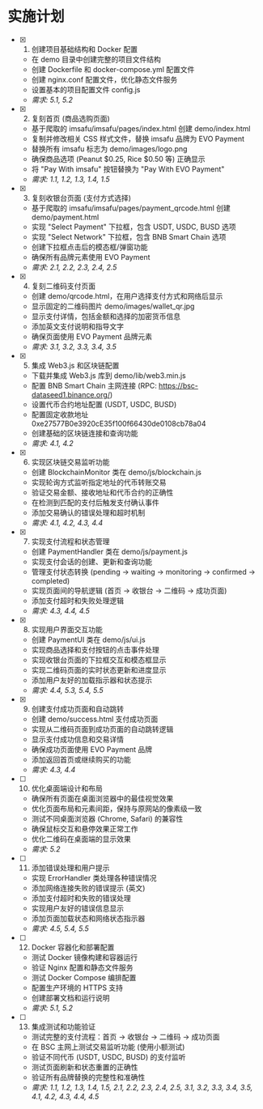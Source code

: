 # 实施计划

- [x] 1. 创建项目基础结构和 Docker 配置
  - 在 demo 目录中创建完整的项目文件结构
  - 创建 Dockerfile 和 docker-compose.yml 配置文件
  - 创建 nginx.conf 配置文件，优化静态文件服务
  - 设置基本的项目配置文件 config.js
  - _需求: 5.1, 5.2_

- [x] 2. 复刻首页 (商品选购页面)
  - 基于爬取的 imsafu/imsafu/pages/index.html 创建 demo/index.html
  - 复制并修改相关 CSS 样式文件，替换 imsafu 品牌为 EVO Payment
  - 替换所有 imsafu 标志为 demo/images/logo.png
  - 确保商品选项 (Peanut $0.25, Rice $0.50 等) 正确显示
  - 将 "Pay With imsafu" 按钮替换为 "Pay With EVO Payment"
  - _需求: 1.1, 1.2, 1.3, 1.4, 1.5_

- [x] 3. 复刻收银台页面 (支付方式选择)
  - 基于爬取的 imsafu/imsafu/pages/payment_qrcode.html 创建 demo/payment.html
  - 实现 "Select Payment" 下拉框，包含 USDT, USDC, BUSD 选项
  - 实现 "Select Network" 下拉框，包含 BNB Smart Chain 选项
  - 创建下拉框点击后的模态框/弹窗功能
  - 确保所有品牌元素使用 EVO Payment
  - _需求: 2.1, 2.2, 2.3, 2.4, 2.5_

- [x] 4. 复刻二维码支付页面
  - 创建 demo/qrcode.html，在用户选择支付方式和网络后显示
  - 显示固定的二维码图片 demo/images/wallet_qr.jpg
  - 显示支付详情，包括金额和选择的加密货币信息
  - 添加英文支付说明和指导文字
  - 确保页面使用 EVO Payment 品牌元素
  - _需求: 3.1, 3.2, 3.3, 3.4, 3.5_

- [x] 5. 集成 Web3.js 和区块链配置
  - 下载并集成 Web3.js 库到 demo/lib/web3.min.js
  - 配置 BNB Smart Chain 主网连接 (RPC: https://bsc-dataseed1.binance.org/)
  - 设置代币合约地址配置 (USDT, USDC, BUSD)
  - 配置固定收款地址 0xe27577B0e3920cE35f100f66430de0108cb78a04
  - 创建基础的区块链连接和查询功能
  - _需求: 4.1, 4.2_

- [x] 6. 实现区块链交易监听功能
  - 创建 BlockchainMonitor 类在 demo/js/blockchain.js
  - 实现轮询方式监听指定地址的代币转账交易
  - 验证交易金额、接收地址和代币合约的正确性
  - 在检测到匹配的支付后触发支付确认事件
  - 添加交易确认的错误处理和超时机制
  - _需求: 4.1, 4.2, 4.3, 4.4_

- [x] 7. 实现支付流程和状态管理
  - 创建 PaymentHandler 类在 demo/js/payment.js
  - 实现支付会话的创建、更新和查询功能
  - 管理支付状态转换 (pending -> waiting -> monitoring -> confirmed -> completed)
  - 实现页面间的导航逻辑 (首页 -> 收银台 -> 二维码 -> 成功页面)
  - 添加支付超时和失败处理逻辑
  - _需求: 4.3, 4.4, 4.5_

- [x] 8. 实现用户界面交互功能
  - 创建 PaymentUI 类在 demo/js/ui.js
  - 实现商品选择和支付按钮的点击事件处理
  - 实现收银台页面的下拉框交互和模态框显示
  - 实现二维码页面的实时状态更新和进度显示
  - 添加用户友好的加载指示器和状态提示
  - _需求: 4.4, 5.3, 5.4, 5.5_

- [x] 9. 创建支付成功页面和自动跳转
  - 创建 demo/success.html 支付成功页面
  - 实现从二维码页面到成功页面的自动跳转逻辑
  - 显示支付成功信息和交易详情
  - 确保成功页面使用 EVO Payment 品牌
  - 添加返回首页或继续购买的功能
  - _需求: 4.3, 4.4_

- [ ] 10. 优化桌面端设计和布局
  - 确保所有页面在桌面浏览器中的最佳视觉效果
  - 优化页面布局和元素间距，保持与原网站的像素级一致
  - 测试不同桌面浏览器 (Chrome, Safari) 的兼容性
  - 确保鼠标交互和悬停效果正常工作
  - 优化二维码在桌面端的显示效果
  - _需求: 5.2_

- [ ] 11. 添加错误处理和用户提示
  - 实现 ErrorHandler 类处理各种错误情况
  - 添加网络连接失败的错误提示 (英文)
  - 添加支付超时和失败的错误处理
  - 实现用户友好的错误信息显示
  - 添加页面加载状态和网络状态指示器
  - _需求: 4.5, 5.4, 5.5_

- [ ] 12. Docker 容器化和部署配置
  - 测试 Docker 镜像构建和容器运行
  - 验证 Nginx 配置和静态文件服务
  - 测试 Docker Compose 编排配置
  - 配置生产环境的 HTTPS 支持
  - 创建部署文档和运行说明
  - _需求: 5.1, 5.2_

- [ ] 13. 集成测试和功能验证
  - 测试完整的支付流程：首页 -> 收银台 -> 二维码 -> 成功页面
  - 在 BSC 主网上测试交易监听功能 (使用小额测试)
  - 验证不同代币 (USDT, USDC, BUSD) 的支付监听
  - 测试页面刷新和状态重置的正确性
  - 验证所有品牌替换的完整性和准确性
  - _需求: 1.1, 1.2, 1.3, 1.4, 1.5, 2.1, 2.2, 2.3, 2.4, 2.5, 3.1, 3.2, 3.3, 3.4, 3.5, 4.1, 4.2, 4.3, 4.4, 4.5_